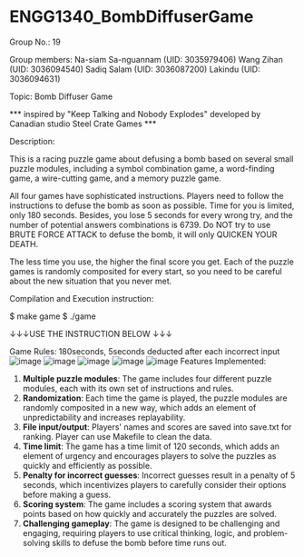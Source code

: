 # ENGG1340_BombDiffuserGame
Group No.: 19

Group members:
Na-siam Sa-nguannam (UID: 3035979406)
Wang Zihan (UID: 3036094540)
Sadiq Salam (UID: 3036087200)
Lakindu (UID: 3036094631)
 
Topic: Bomb Diffuser Game 

*** inspired by "Keep Talking and Nobody Explodes" developed by Canadian studio Steel Crate Games ***


Description:

This is a racing puzzle game about defusing a bomb based on several small puzzle modules, 
including a symbol combination game, a word-finding game, a wire-cutting game, and a memory puzzle game. 

All four games have sophisticated instructions. Players need to follow the instructions to defuse the bomb as soon as possible.
Time for you is limited, only 180 seconds. Besides, you lose 5 seconds for every wrong try, and the number of potential answers
combinations is 6739. Do NOT try to use BRUTE FORCE ATTACK to defuse the bomb, it will only QUICKEN YOUR DEATH.

The less time you use, the higher the final score you get. Each of the puzzle games is randomly composited for every start, 
so you need to be careful about the new situation that you never met.

Compilation and Execution instruction:

$ make game
$ ./game

↓↓↓USE THE INSTRUCTION BELOW ↓↓↓

Game Rules:
180seconds, 5seconds deducted after each incorrect input
![image](https://github.com/PorpanTH/ENGG1340_BombDiffuserGame/blob/main/instru_image/ENGG1340%20Project%20PDF%20Clue_page-0001.jpg)
![image](https://github.com/PorpanTH/ENGG1340_BombDiffuserGame/blob/main/instru_image/ENGG1340%20Project%20PDF%20Clue_page-0002.jpg)
![image](https://github.com/PorpanTH/ENGG1340_BombDiffuserGame/blob/main/instru_image/ENGG1340%20Project%20PDF%20Clue_page-0003.jpg)
![image](https://github.com/PorpanTH/ENGG1340_BombDiffuserGame/blob/main/instru_image/ENGG1340%20Project%20PDF%20Clue_page-0004.jpg)
![image](https://github.com/PorpanTH/ENGG1340_BombDiffuserGame/blob/main/instru_image/ENGG1340%20Project%20PDF%20Clue_page-0005.jpg)
Features Implemented:
1.	**Multiple puzzle modules**: The game includes four different puzzle modules, each with its own set of instructions and rules.
2.	**Randomization**: Each time the game is played, the puzzle modules are randomly composited in a new way, 
    which adds an element of unpredictability and increases replayability.
3. **File input/output**: Players' names and scores are saved into save.txt for ranking. Player can use Makefile to clean the data.
4.	**Time limit**: The game has a time limit of 120 seconds, which adds an element of urgency and encourages players to solve 
    the puzzles as quickly and efficiently as possible.
5.	**Penalty for incorrect guesses**: Incorrect guesses result in a penalty of 5 seconds, 
    which incentivizes players to carefully consider their options before making a guess.
6.	**Scoring system**: The game includes a scoring system that awards points based on
    how quickly and accurately the puzzles are solved.
7.	**Challenging gameplay**: The game is designed to be challenging and engaging, requiring players to use 
    critical thinking, logic, and problem-solving skills to defuse the bomb before time runs out.

